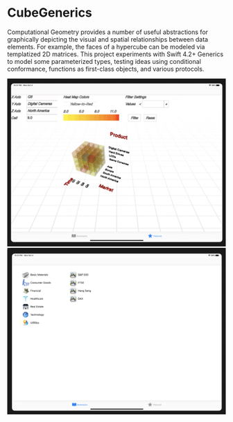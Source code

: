 # CubeGenerics

Computational Geometry provides a number of useful abstractions for graphically
depicting the visual and spatial relationships between data elements.
For example, the faces of a hypercube can be modeled via templatized 2D matrices.
This project experiments with Swift 4.2+ Generics to model some parameterized types,
testing ideas using conditional conformance, functions as first-class objects, and
various protocols.

<img src="./images/screenshot_1.png" alt=""/><br>
<img src="./images/screenshot_2.png" alt=""/><br>
